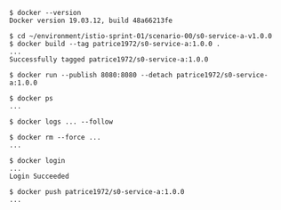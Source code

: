 ```text
$ docker --version
Docker version 19.03.12, build 48a66213fe
```

```text
$ cd ~/environment/istio-sprint-01/scenario-00/s0-service-a-v1.0.0
$ docker build --tag patrice1972/s0-service-a:1.0.0 .
...
Successfully tagged patrice1972/s0-service-a:1.0.0
```

```text
$ docker run --publish 8080:8080 --detach patrice1972/s0-service-a:1.0.0
```

```text
$ docker ps
...
```

```text
$ docker logs ... --follow

```

```text
$ docker rm --force ...
...
```

```text
$ docker login
...
Login Succeeded
```

```text
$ docker push patrice1972/s0-service-a:1.0.0
...
```
